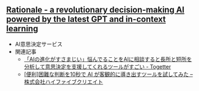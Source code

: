## [Rationale - a revolutionary decision-making AI powered by the latest GPT and in-context learning](https://rationale.jina.ai/)

* AI意思決定サービス
* 関連記事
  * [「AIの進化がすさまじい」悩んでることをAIに相談すると長所と短所を分析して意思決定を支援してくれるツールがすごい - Togetter](https://togetter.com/li/2044860)
  * [[便利]困難な判断を10秒で AI が客観的に導き出すツールを試してみた – 株式会社ハイファイブクリエイト](https://highfivecreate.com/blog/job/6919.html)